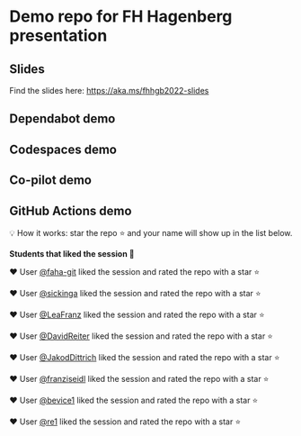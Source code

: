 # Demo repo for FH Hagenberg presentation

## Slides

Find the slides here: https://aka.ms/fhhgb2022-slides


## Dependabot demo

<!--
settings -> security and analysis -> enable version updates

The action to add:

# To get started with Dependabot version updates, you'll need to specify which
# package ecosystems to update and where the package manifests are located.
# Please see the documentation for all configuration options:
# https://docs.github.com/github/administering-a-repository/configuration-options-for-dependency-updates

version: 2
updates:
  - package-ecosystem: "github actions" # See documentation for possible values
    directory: "/" # Location of package manifests
    schedule:
      interval: "weekly"

-->

## Codespaces demo

<!--
we are going to use my personal demo repository 
https://github.com/jetzlstorfer/plattentests-go

1. go build
2. make run 
3. make run-function


-->



## Co-pilot demo

<!--
https://github.com/jetzlstorfer/plattentests-go 

in golang

e.g. adding functions to calculate prime numbers or to print text in a sepcific color

-->

## GitHub Actions demo

💡 How it works: star the repo ⭐ and your name will show up in the list below.

**Students that liked the session 🥳**


❤️ User [@faha-git](https://github.com/faha-git) liked the session and rated the repo with a star ⭐

❤️ User [@sickinga](https://github.com/sickinga) liked the session and rated the repo with a star ⭐

❤️ User [@LeaFranz](https://github.com/LeaFranz) liked the session and rated the repo with a star ⭐

❤️ User [@DavidReiter](https://github.com/DavidReiter) liked the session and rated the repo with a star ⭐

❤️ User [@JakodDittrich](https://github.com/JakodDittrich) liked the session and rated the repo with a star ⭐

❤️ User [@franziseidl](https://github.com/franziseidl) liked the session and rated the repo with a star ⭐

❤️ User [@bevice1](https://github.com/bevice1) liked the session and rated the repo with a star ⭐

❤️ User [@re1](https://github.com/re1) liked the session and rated the repo with a star ⭐
